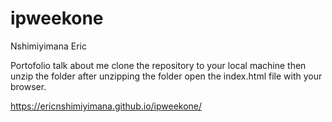 # ipweekone
Nshimiyimana Eric

Portofolio talk about me
clone the repository to your local machine then unzip the folder
after unzipping the folder open the index.html file with your browser.

https://ericnshimiyimana.github.io/ipweekone/

